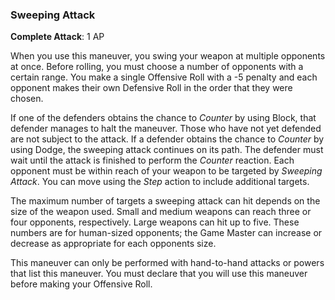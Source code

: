 ### Sweeping Attack
**Complete Attack**: 1 AP

When you use this maneuver, you swing your weapon at multiple opponents at once. Before rolling, you must choose a number of opponents with a certain range. You make a single Offensive Roll with a -5 penalty and each opponent makes their own Defensive Roll in the order that they were chosen. 

If one of the defenders obtains the chance to _Counter_ by using Block, that defender manages to halt the maneuver. Those who have not yet defended are not subject to the attack. If a defender obtains the chance to _Counter_ by using Dodge, the sweeping attack continues on its path. The defender must wait until the attack is finished to perform the _Counter_ reaction. Each opponent must be within reach of your weapon to be targeted by _Sweeping Attack_. You can move using the _Step_ action to include additional targets.

The maximum number of targets a sweeping attack can hit depends on the size of the weapon used. Small and medium weapons can reach three or four opponents, respectively. Large weapons can hit up to five. These numbers are for human-sized opponents; the Game Master can increase or decrease as appropriate for each opponents size.

This maneuver can only be performed with hand-to-hand attacks or powers that list this maneuver. You must declare that you will use this maneuver before making your Offensive Roll.